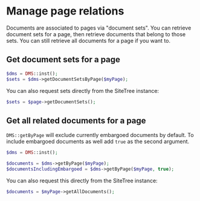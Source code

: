 # Manage page relations

Documents are associated to pages via "document sets". You can retrieve document sets for a page, then retrieve
documents that belong to those sets. You can still retrieve all documents for a page if you want to.

## Get document sets for a page

```php
$dms = DMS::inst();
$sets = $dms->getDocumentSetsByPage($myPage);
```

You can also request sets directly from the SiteTree instance:

```php
$sets = $page->getDocumentSets();
```

## Get all related documents for a page

`DMS::getByPage` will exclude currently embargoed documents by default. To include embargoed documents as well
add `true` as the second argument.

```php
$dms = DMS::inst();

$documents = $dms->getByPage($myPage);
$documentsIncludingEmbargoed = $dms->getByPage($myPage, true);
```

You can also request this directly from the SiteTree instance:

```php
$documents = $myPage->getAllDocuments();
```
